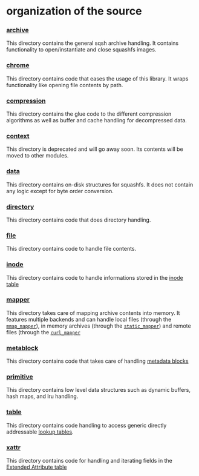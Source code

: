 # organization of the source

### [archive](./archive)

This directory contains the general sqsh archive handling. It contains 
functionality to open/instantiate and close squashfs images.

### [chrome](./chrome)

This directory contains code that eases the usage of this library. It wraps
functionality like opening file contents by path.

### [compression](./compression)

This directory contains the glue code to the different compression algorithms
as well as buffer and cache handling for decompressed data.

### [context](./context)

This directory is deprecated and will go away soon. Its contents will be moved
to other modules.

### [data](./data)

This directory contains on-disk structures for squashfs. It does not contain 
any logic except for byte order conversion.

### [directory](./directory)

This directory contains code that does directory handling.

### [file](./file)

This directory contains code to handle file contents.

### [inode](./inode)

This directory contains code to handle informations stored in the
[inode table](https://dr-emann.github.io/squashfs/squashfs.html#_inode_table)

### [mapper](./mapper)

This directory takes care of mapping archive contents into memory.
It features multiple backends and can handle local files (through the
[`mmap_mapper`](./mapper/mmap_mapper.c)), in memory archives (through
the [`static_mapper`](./mapper/static_mapper.c)) and remote files (through
the [`curl_mapper`](./mapper/curl_mapper.c)

### [metablock](./metablock)

This directory contains code that takes care of handling
[metadata blocks](https://dr-emann.github.io/squashfs/squashfs.html#_packing_metadata)

### [primitive](./primitive)

This directory contains low level data structures such as dynamic buffers,
hash maps, and lru handling.

### [table](./table)

This directory contains code handling to access generic directly addressable
[lookup tables](https://dr-emann.github.io/squashfs/squashfs.html#_storing_lookup_tables).

### [xattr](./xattr)

This directory contains code for handling and iterating fields in the
[Extended Attribute table](https://dr-emann.github.io/squashfs/squashfs.html#_xattr_table)
